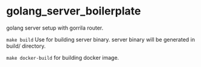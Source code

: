 # golang_server_boilerplate
golang server setup with gorrila router.


``make build`` 
Use for building server binary.
server binary will be generated in build/ directory.


``make docker-build``
for building docker image.
